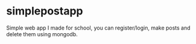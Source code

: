 # simplepostapp

Simple web app I made for school, you can register/login, make posts and delete them using mongodb.
